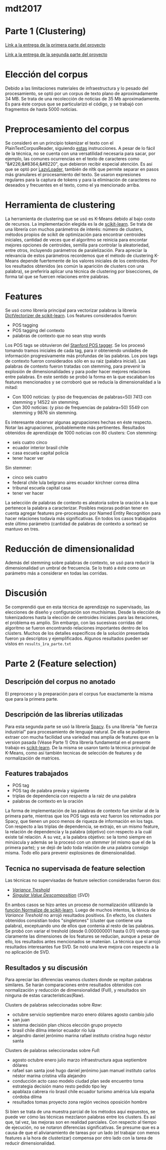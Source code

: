 # mdt2017


# Parte 1 (Clustering)

[Link a la entrega de la primera parte del proyecto](https://github.com/emeriles/mdt2017/tree/c2d515f9fc74e055762a5d2ea2bd9005ac974730)

[Link a la entrega de la segunda parte del proyecto](https://github.com/emeriles/mdt2017#parte-2-feature-selection)

# Elección del corpus

Debido a las limitaciones materiales de infraestructura y lo pesado del procesamiento, se optó por un corpus de texto plano de aproximadamente 34 MB. Se trata de una recolección de noticias de 35 Mb aproximadamente. Es para éste corpus que se particularizó el código, y se trabajó con fragmentos de hasta 5000 noticias.

# Preprocesamiento del corpus

Se consideró en un principio tokenizar el texto con el PlainTextCorpusReader, siguiendo [estas](http://nbviewer.jupyter.org/url/cs.famaf.unc.edu.ar/~francolq/Tokenizaci%C3%B3n%20con%20NLTK.ipynb) instrucciones. A pesar de lo fácil de la técnica, no se cuenta con una versatilidad necesaria para sacar, por ejemplo, las comunes ocurrencias en el texto de caracteres como "\&#226;\&#8364;\&#8220", que debieron recibir especial atención. Es así que se optó por [LazyLoader](https://kite.com/docs/python/python;nltk.data.LazyLoader), también de nltk que permite separar en pasos más granulares el procesamiento del texto.
Se usaron expresiones regulares para la captura de tokens y para la eliminación de caracteres no deseados y frecuentes en el texto, como el ya mencionado arriba.

# Herramienta de clustering

La herramienta de clustering que se usó es K-Means debido al bajo costo de recursos. La implementación elegida es la de [scikit-learn](http://scikit-learn.org/stable/modules/generated/sklearn.cluster.KMeans.html). Se trata de una librería con muchos parámetros de interés: número de clusters, métodos propios de scikit de optimización para encontrar centroides iniciales, cantidad de veces que el algoritmo se reinicia para encontar mejores opciones de centroides, semilla para controlar la aleatoriedad, entre otros, incluyendo parámetros de paralelización. Para apreciar la relevancia de estos parámetros recordemos que el método de clustering K-Means depende fuertemente de los valores iniciales de los centroides.
Por los resultados obtenidos (es común la aparición de clusters con una palabra), se preferiría aplicar una técnica de clustering por bisecciones, de forma tal que se fuercen relaciones entre palabras.

# Features

Se usó como librería principal para vectorizar palabras la librería [DictVectorizer de scikit-learn](http://scikit-learn.org/stable/modules/generated/sklearn.feature_extraction.DictVectorizer.html).
Los features considerados fueron:
   - POS tagging
   - POS tagging del contexto
   - palabras de contexto que no sean stop words

Los POS tags se obtuvieron del [Stanford POS tagger](https://nlp.stanford.edu/software/tagger.shtml). Se los procesó tomando tramos iniciales de cada tag, para ir obteniendo unidades de información progresivamente más profundas de las palabras.
Los pos tags de contexto fueron considerados sólo en su raiz (palabra inicial).
Las palabras de contexto fueron tratadas con stemming, para prevenir la explosión de dimensionalidades y para poder hacer mejores relaciones entre palabras. En este sentido se probó la forma en la que escalaban los features mencionados y se corroboró que se reducía la dimensionalidad a la mitad:
   - Con 1000 noticias: (y piso de frequencias de palabras=50) 7413 con stemming y 14522 sin stemming.
   - Con 300 noticias: (y piso de frequencias de palabra=50) 5549 con stemming y 9876 sin stemming.

Es interesante observar algunas agrupaciones hechas en éste respecto. Notar las agrupaciones, probablemente más pertinentes. Resultados obtenidos de aprendizaje de 1000 noticias con 80 clusters:
Con stemming:
 - seis cuatro cinco
 - ecuador interior brasil chile
 - casa escuela capital policía
 - tener hacer ver

Sin stemmer:
 - cinco seis cuatro
 - federal chile lula belgrano aires ecuador kirchner correa dilma
 - tribunal escuela capital casa
 - tener ver hacer

La selección de palabras de contexto es aleatoria sobre la oración a la que pertenece la palabra a caracterizar. Posibles mejoras podrían tener en cuenta agregar features pre-procesados por Named Entity Recognition para hacer relaciones todavía más significativas.
En todos los casos trabajados este último parámetro (cantidad de palabras de contexto a sortear) se mantuvo en tres.

# Reducción de dimensionalidad

Además del stemming sobre palabras de contexto, se usó para reducir la dimensionalidad un umbral de frecuencia. Se lo trató a éste como un parámetro más a considerar en todas las corridas.

# Discusión

Se comprendió que en esta técnica de aprendizaje no supervisado, las elecciones de diseño y configuración son muchísimas. Desde la elección de tokenizadores hasta la elección de centroides iniciales para las iteraciones, el problema es amplio. Sin embargo, con las sucesivas corridas del algoritmo se fueron encontrando relaciones importantes dentro de los clústers.
Muchos de los detalles específicos de la solución presentada fueron ya descriptos y ejemplificados.
Algunos resultados pueden ser vistos en `results_1ra_parte.txt`

# Parte 2 (Feature selection)

## Descripción del corpus no anotado

El preproceso y la preparación para el corpus fue exactamente la misma que para la primera parte.

## Descripción de las librerías utilizadas

Para esta segunda parte se usó la librería [Spacy](https://spacy.io/). Es una librería "de fuerza industrial" para procesamiento de lenguaje natural. De ella se pudieron extraer con mucha facilidad una variedad mas amplia de features que en la version pasada (Véase Parte 1)
Otra librería fundamental en el presente trabajo es [scikit-learn](http://scikit-learn.org). De la misma se usaron tanto la técnica principal de K-Means, como así también tecnicas de selección de features y de normalización de matrices.

## Features trabajados

 - POS tag
 - POS tag de palabra previa y siguiente
 - triplas de dependencia con respecto a la raiz de una palabra
 - palabras de contexto en la oración

La forma de implementación de las palabras de contexto fue similar al de la primera parte, mientras que los POS tags esta vez fueron los retornados por Spacy, que tienen un poco menos de riqueza de información en los tags.
Con respecto a las triplas de dependencia, se extrajo, en un mismo feature, la relación de dependencia y la palabra (objetivo) con respecto a la cuál existe tal relación. A su vez, a la palabra objetivo: se la tomó siempre en minúscula y además se la procesó con un _stemmer_ (el mismo que el de la primera parte); y se dejó de lado toda relación de una palabra consigo misma. Todo ello para prevenir explosiones de dimensionalidad.

## Tecnica no supervisada de feature selection

Las técnicas no supervisadas de feature selection consideradas fueron dos:
 -  [_Variance Treshold_](http://scikit-learn.org/stable/modules/generated/sklearn.feature_selection.VarianceThreshold.html#sklearn.feature_selection.VarianceThreshold)
 -  [_Singular Value Descomposition_](http://scikit-learn.org/stable/modules/generated/sklearn.decomposition.TruncatedSVD.html) (_SVD_)

En ambos casos se hizo antes un proceso de normalización utilizando la [función Normalize de scikit-learn](http://scikit-learn.org/stable/modules/generated/sklearn.preprocessing.normalize.html).
Luego de muchos intentos, la ténica de _Variance Treshold_ no arrojó resultados positivos. En efecto, los clusters obtenidos consistían todos "singletones" (cluster que contiene una palabra), exceptuando uno de ellos que contenía al resto de las palabras. Se probó con variar el treshold (desde 0.000000001 hasta 0.01) viendo que claramente las dimensiones de los features se reducían, aunque a pesar de ello, los resultados antes mencionados se matenían.
La técnica que sí arrojó resultados interesantes fue SVD. Se notó una leve mejora con respecto a la no aplicación de SVD.

## Resultados y su discusión

Para apreciar las diferencias veamos clusters donde se repitan palabras similares. Se harán comparaciones entre resultados obtenidos con normalización y reducción de dimensionalidad (Full), y resultados sin ninguna de estas características(Raw).

Clusters de palabras seleccionadas sobre _Raw_:
 - octubre servicio septiembre marzo enero dólares agosto cambio julio
 - san juan
 - sistema decisión plan chicos elección grupo proyecto
 - brasil chile dilma interior ecuador río lula
 - alejandro daniel jerónimo marina rafael instituto cristina hugo néstor santa

Clusters de palabras seleccionadas sobre _Full_:
 - agosto octubre enero julio marzo infraestructura agua septiembre dólares
 - rafael san santa josé hugo daniel jerónimo juan manuel instituto carlos néstor marina cristina villa alejandro
 - conducción acto caso modelo ciudad plan sede encuentro toma estrategia decisión mano resto pedido tipo ley
 - apablaza cabrera río brasil chile ecuador turismo américa lula españa córdoba dilma
 - resultados tomas proyecto zona región vecinos oposición hombre

Si bien se trata de una muestra parcial de los métodos aquí expuestos, se puede ver cómo las técnicas mezclaron palabras entre los clusters. Es así que, tal vez, las mejoras son en realidad parciales. Con respecto al tiempo de ejecución, no se notaron diferencias significativas. Se presume que es a causa de que el alivianamiento de tareas por un lado (el trabajar con menos features a la hora de clusterizar) compensa por otro lado con la tarea de reducir dimensionalidad.